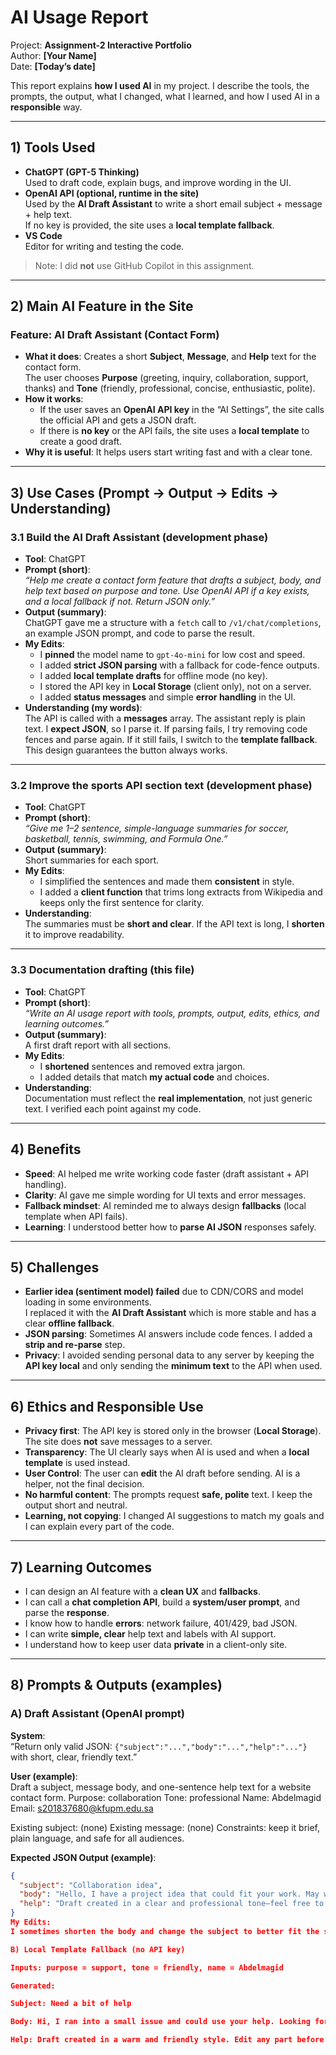 # AI Usage Report

Project: **Assignment-2 Interactive Portfolio**  
Author: **[Your Name]**  
Date: **[Today’s date]**

This report explains **how I used AI** in my project. I describe the tools, the prompts, the output, what I changed, what I learned, and how I used AI in a **responsible** way.

---

## 1) Tools Used

- **ChatGPT (GPT-5 Thinking)**  
  Used to draft code, explain bugs, and improve wording in the UI.
- **OpenAI API (optional, runtime in the site)**  
  Used by the **AI Draft Assistant** to write a short email subject + message + help text.  
  If no key is provided, the site uses a **local template fallback**.
- **VS Code**  
  Editor for writing and testing the code.

> Note: I did **not** use GitHub Copilot in this assignment.

---

## 2) Main AI Feature in the Site

### Feature: AI Draft Assistant (Contact Form)
- **What it does**: Creates a short **Subject**, **Message**, and **Help** text for the contact form.  
  The user chooses **Purpose** (greeting, inquiry, collaboration, support, thanks) and **Tone** (friendly, professional, concise, enthusiastic, polite).
- **How it works**:
  - If the user saves an **OpenAI API key** in the “AI Settings”, the site calls the official API and gets a JSON draft.
  - If there is **no key** or the API fails, the site uses a **local template** to create a good draft.  
- **Why it is useful**: It helps users start writing fast and with a clear tone.

---

## 3) Use Cases (Prompt → Output → Edits → Understanding)

### 3.1 Build the AI Draft Assistant (development phase)
- **Tool**: ChatGPT  
- **Prompt (short)**:  
  *“Help me create a contact form feature that drafts a subject, body, and help text based on purpose and tone. Use OpenAI API if a key exists, and a local fallback if not. Return JSON only.”*
- **Output (summary)**:  
  ChatGPT gave me a structure with a `fetch` call to `/v1/chat/completions`, an example JSON prompt, and code to parse the result.
- **My Edits**:
  - I **pinned** the model name to `gpt-4o-mini` for low cost and speed.
  - I added **strict JSON parsing** with a fallback for code-fence outputs.
  - I added **local template drafts** for offline mode (no key).
  - I stored the API key in **Local Storage** (client only), not on a server.
  - I added **status messages** and simple **error handling** in the UI.
- **Understanding (my words)**:  
  The API is called with a **messages** array. The assistant reply is plain text. I **expect JSON**, so I parse it. If parsing fails, I try removing code fences and parse again. If it still fails, I switch to the **template fallback**. This design guarantees the button always works.

---

### 3.2 Improve the sports API section text (development phase)
- **Tool**: ChatGPT  
- **Prompt (short)**:  
  *“Give me 1–2 sentence, simple-language summaries for soccer, basketball, tennis, swimming, and Formula One.”*
- **Output (summary)**:  
  Short summaries for each sport.
- **My Edits**:
  - I simplified the sentences and made them **consistent** in style.
  - I added a **client function** that trims long extracts from Wikipedia and keeps only the first sentence for clarity.
- **Understanding**:  
  The summaries must be **short and clear**. If the API text is long, I **shorten** it to improve readability.

---

### 3.3 Documentation drafting (this file)
- **Tool**: ChatGPT  
- **Prompt (short)**:  
  *“Write an AI usage report with tools, prompts, output, edits, ethics, and learning outcomes.”*
- **Output (summary)**:  
  A first draft report with all sections.
- **My Edits**:
  - I **shortened** sentences and removed extra jargon.
  - I added details that match **my actual code** and choices.
- **Understanding**:  
  Documentation must reflect the **real implementation**, not just generic text. I verified each point against my code.

---

## 4) Benefits

- **Speed**: AI helped me write working code faster (draft assistant + API handling).
- **Clarity**: AI gave me simple wording for UI texts and error messages.
- **Fallback mindset**: AI reminded me to always design **fallbacks** (local template when API fails).
- **Learning**: I understood better how to **parse AI JSON** responses safely.

---

## 5) Challenges

- **Earlier idea (sentiment model) failed** due to CDN/CORS and model loading in some environments.  
  I replaced it with the **AI Draft Assistant** which is more stable and has a clear **offline fallback**.
- **JSON parsing**: Sometimes AI answers include code fences. I added a **strip and re-parse** step.
- **Privacy**: I avoided sending personal data to any server by keeping the **API key local** and only sending the **minimum text** to the API when used.

---

## 6) Ethics and Responsible Use

- **Privacy first**: The API key is stored only in the browser (**Local Storage**). The site does **not** save messages to a server.
- **Transparency**: The UI clearly says when AI is used and when a **local template** is used instead.
- **User Control**: The user can **edit** the AI draft before sending. AI is a helper, not the final decision.
- **No harmful content**: The prompts request **safe, polite** text. I keep the output short and neutral.
- **Learning, not copying**: I changed AI suggestions to match my goals and I can explain every part of the code.

---

## 7) Learning Outcomes

- I can design an AI feature with a **clean UX** and **fallbacks**.
- I can call a **chat completion API**, build a **system/user prompt**, and parse the **response**.
- I know how to handle **errors**: network failure, 401/429, bad JSON.
- I can write **simple, clear** help text and labels with AI support.
- I understand how to keep user data **private** in a client-only site.

---

## 8) Prompts & Outputs (examples)

### A) Draft Assistant (OpenAI prompt)
**System**:  
“Return only valid JSON: `{"subject":"...","body":"...","help":"..."}` with short, clear, friendly text.”

**User (example)**:  
Draft a subject, message body, and one-sentence help text for a website contact form.
Purpose: collaboration
Tone: professional
Name: Abdelmagid
Email: s201837680@kfupm.edu.sa

Existing subject: (none)
Existing message: (none)
Constraints: keep it brief, plain language, and safe for all audiences.


**Expected JSON Output (example)**:
```json
{
  "subject": "Collaboration idea",
  "body": "Hello, I have a project idea that could fit your work. May we schedule a short call to discuss details? Thank you for your time.",
  "help": "Draft created in a clear and professional tone—feel free to edit before sending."
}
My Edits:
I sometimes shorten the body and change the subject to better fit the site’s style.

B) Local Template Fallback (no API key)

Inputs: purpose = support, tone = friendly, name = Abdelmagid

Generated:

Subject: Need a bit of help

Body: Hi, I ran into a small issue and could use your help. Looking forward to hearing from you.

Help: Draft created in a warm and friendly style. Edit any part before sending.